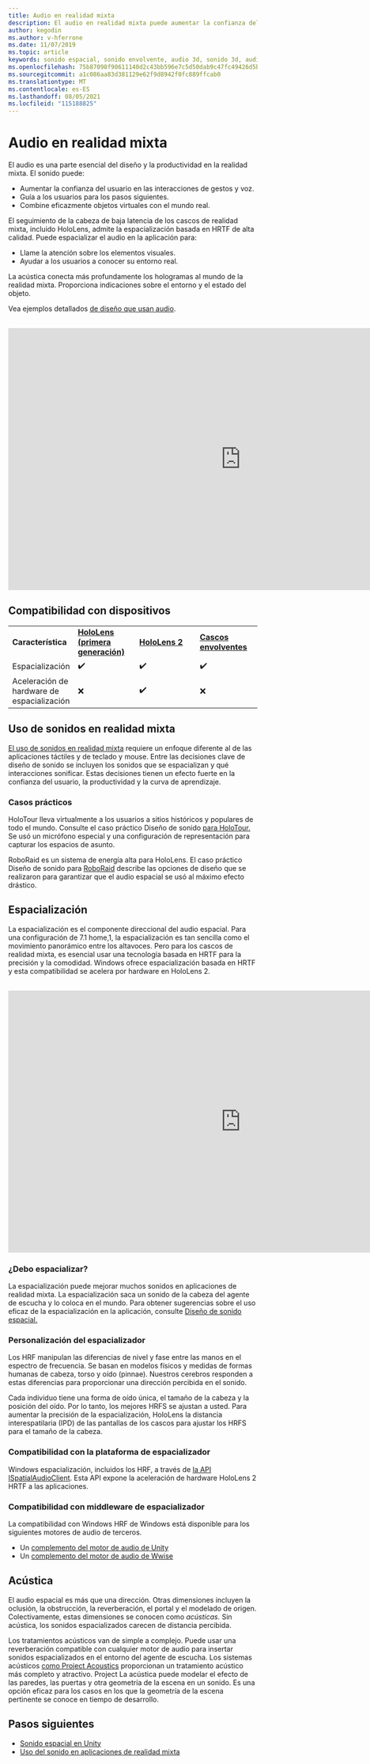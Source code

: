 ```yaml
---
title: Audio en realidad mixta
description: El audio en realidad mixta puede aumentar la confianza del usuario en las interacciones de la interfaz de usuario y insociar a los usuarios en la experiencia.
author: kegodin
ms.author: v-hferrone
ms.date: 11/07/2019
ms.topic: article
keywords: sonido espacial, sonido envolvente, audio 3d, sonido 3d, audio espacial, casco de realidad mixta, casco de windows de realidad mixta, casco de realidad virtual, casco de realidad virtual, HoloLens, MRTK, Mixed Reality Toolkit, casos prácticos, acústica
ms.openlocfilehash: 75b87098f90611140d2c43bb596e7c5d50dab9c47fc49426d5bcbbe0095c3847
ms.sourcegitcommit: a1c086aa83d381129e62f9d8942f0fc889ffcab0
ms.translationtype: MT
ms.contentlocale: es-ES
ms.lasthandoff: 08/05/2021
ms.locfileid: "115188825"
---
```

# <a name="audio-in-mixed-reality"></a>Audio en realidad mixta

El audio es una parte esencial del diseño y la productividad en la realidad mixta. El sonido puede:
* Aumentar la confianza del usuario en las interacciones de gestos y voz.
* Guía a los usuarios para los pasos siguientes.
* Combine eficazmente objetos virtuales con el mundo real.

El seguimiento de la cabeza de baja latencia de los cascos de realidad mixta, incluido HoloLens, admite la espacialización basada en HRTF de alta calidad. Puede espacializar el audio en la aplicación para:
* Llame la atención sobre los elementos visuales.
* Ayudar a los usuarios a conocer su entorno real.

La acústica conecta más profundamente los hologramas al mundo de la realidad mixta. Proporciona indicaciones sobre el entorno y el estado del objeto.

Vea ejemplos detallados [de diseño que usan audio](spatial-sound-design.md).

<br>

<iframe width="940" height="530" src="https://www.youtube.com/embed/PTPvx7mDon4" frameborder="0" allow="accelerometer; autoplay; encrypted-media; gyroscope; picture-in-picture" allowfullscreen></iframe>

## <a name="device-support"></a>Compatibilidad con dispositivos

<table>
    <colgroup>
    <col width="25%" />
    <col width="25%" />
    <col width="25%" />
    <col width="25%" />
    </colgroup>
    <tr>
        <td><strong>Característica</strong></td>
        <td><a href="/hololens/hololens1-hardware"><strong>HoloLens (primera generación)</strong></a></td>
        <td><a href="https://docs.microsoft.com/hololens/hololens2-hardware"><strong>HoloLens 2</strong></td>
        <td><a href="../discover/immersive-headset-hardware-details.md"><strong>Cascos envolventes</strong></a></td>
    </tr>
     <tr>
        <td>Espacialización</td>
        <td>✔️</td>
        <td>✔️</td>
        <td>✔️</td>
    </tr>
     <tr>
        <td>Aceleración de hardware de espacialización</td>
        <td>❌</td>
        <td>✔️</td>
        <td>❌</td>
    </tr>
</table>

## <a name="use-of-sounds-in-mixed-reality"></a>Uso de sonidos en realidad mixta

[El uso de sonidos en realidad mixta](spatial-sound-design.md) requiere un enfoque diferente al de las aplicaciones táctiles y de teclado y mouse. Entre las decisiones clave de diseño de sonido se incluyen los sonidos que se espacializan y qué interacciones sonificar. Estas decisiones tienen un efecto fuerte en la confianza del usuario, la productividad y la curva de aprendizaje.

### <a name="case-studies"></a>Casos prácticos

HoloTour lleva virtualmente a los usuarios a sitios históricos y populares de todo el mundo. Consulte el caso práctico Diseño de sonido [para HoloTour.](case-study-spatial-sound-design-for-holotour.md) Se usó un micrófono especial y una configuración de representación para capturar los espacios de asunto.

RoboRaid es un sistema de energía alta para HoloLens. El caso práctico Diseño de sonido para [RoboRaid](case-study-using-spatial-sound-in-roboraid.md) describe las opciones de diseño que se realizaron para garantizar que el audio espacial se usó al máximo efecto drástico.

## <a name="spatialization"></a>Espacialización

La espacialización es el componente direccional del audio espacial. Para una configuración de 7.1 home,1, la espacialización es tan sencilla como el movimiento panorámico entre los altavoces. Pero para los cascos de realidad mixta, es esencial usar una tecnología basada en HRTF para la precisión y la comodidad. Windows ofrece espacialización basada en HRTF y esta compatibilidad se acelera por hardware en HoloLens 2.

<br>

<iframe width="940" height="530" src="https://www.youtube.com/embed/aB3TDjYklmo" frameborder="0" allow="accelerometer; autoplay; encrypted-media; gyroscope; picture-in-picture" allowfullscreen></iframe>

### <a name="should-i-spatialize"></a>¿Debo espacializar?

La espacialización puede mejorar muchos sonidos en aplicaciones de realidad mixta. La espacialización saca un sonido de la cabeza del agente de escucha y lo coloca en el mundo. Para obtener sugerencias sobre el uso eficaz de la espacialización en la aplicación, consulte [Diseño de sonido espacial.](spatial-sound-design.md)

### <a name="spatializer-personalization"></a>Personalización del espacializador

Los HRF manipulan las diferencias de nivel y fase entre las manos en el espectro de frecuencia. Se basan en modelos físicos y medidas de formas humanas de cabeza, torso y oído (pinnae). Nuestros cerebros responden a estas diferencias para proporcionar una dirección percibida en el sonido.

Cada individuo tiene una forma de oído única, el tamaño de la cabeza y la posición del oído. Por lo tanto, los mejores HRFS se ajustan a usted. Para aumentar la precisión de la espacialización, HoloLens la distancia interespatilaria (IPD) de las pantallas de los cascos para ajustar los HRFS para el tamaño de la cabeza.

### <a name="spatializer-platform-support"></a>Compatibilidad con la plataforma de espacializador

Windows espacialización, incluidos los HRF, a través de [la API ISpatialAudioClient](/windows/win32/coreaudio/spatial-sound). Esta API expone la aceleración de hardware HoloLens 2 HRTF a las aplicaciones.

### <a name="spatializer-middleware-support"></a>Compatibilidad con middleware de espacializador

La compatibilidad con Windows HRF de Windows está disponible para los siguientes motores de audio de terceros.
* Un [complemento del motor de audio de Unity](../develop/unity/spatial-sound-in-unity.md)
* Un [complemento del motor de audio de Wwise](https://www.audiokinetic.com/products/plug-ins/msspatial/)

## <a name="acoustics"></a>Acústica

El audio espacial es más que una dirección. Otras dimensiones incluyen la oclusión, la obstrucción, la reverberación, el portal y el modelado de origen. Colectivamente, estas dimensiones se conocen como *acústicas.* Sin acústica, los sonidos espacializados carecen de distancia percibida.

Los tratamientos acústicos van de simple a complejo. Puede usar una reverberación compatible con cualquier motor de audio para insertar sonidos espacializados en el entorno del agente de escucha. Los sistemas acústicos [como Project Acoustics](/gaming/acoustics/what-is-acoustics) proporcionan un tratamiento acústico más completo y atractivo. Project La acústica puede modelar el efecto de las paredes, las puertas y otra geometría de la escena en un sonido. Es una opción eficaz para los casos en los que la geometría de la escena pertinente se conoce en tiempo de desarrollo.

## <a name="next-steps"></a>Pasos siguientes

- [Sonido espacial en Unity](../develop/unity/spatial-sound-in-unity.md)
- [Uso del sonido en aplicaciones de realidad mixta](spatial-sound-design.md)